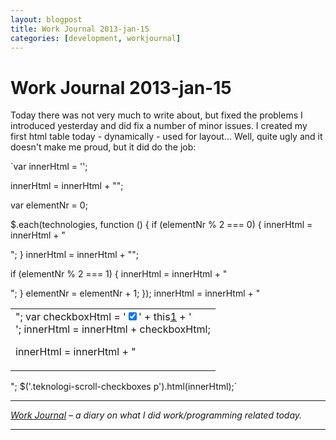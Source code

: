 ```yaml
---
layout: blogpost
title: Work Journal 2013-jan-15
categories: [development, workjournal]
---
```


# Work Journal 2013-jan-15

Today there was not very much to write about, but fixed the problems I introduced yesterday and did fix a number of minor issues. I created my first html table today - dynamically - used for layout... Well, quite ugly and it doesn't make me proud, but it did do the job: 

`var innerHtml = ''; 

innerHtml = innerHtml + "<table>"; 

var elementNr = 0; 

$.each(technologies, function () { if (elementNr % 2 === 0) { innerHtml = innerHtml + "<tr>"; } innerHtml = innerHtml + "<td>"; var checkboxHtml = '<label><input name="' + this[1] + '" type="checkbox" value="' + this[0] + '" checked>' + this[1] + '</label><br/>'; innerHtml = innerHtml + checkboxHtml; 

innerHtml = innerHtml + "</td>"; 

if (elementNr % 2 === 1) { innerHtml = innerHtml + "</tr>"; } elementNr = elementNr + 1; }); innerHtml = innerHtml + "</table>";
 $('.teknologi-scroll-checkboxes p').html(innerHtml);`

---

*[Work Journal][1] – a diary on what I did work/programming related today.* 

---

 [1]: http://steen.hulthin.dk/blog/work-journal-what-workprogramming-related-did-i-learn-today/